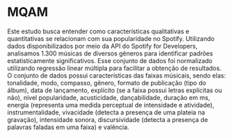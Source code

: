 # MQAM
Este estudo busca entender como características qualitativas e quantitativas se relacionam com sua popularidade no Spotify. Utilizando dados disponibilizados por meio da API do Spotify for Developers, analisamos 1.300 músicas de diversos gêneros para identificar padrões estatisticamente significativos.
Esse conjunto de dados foi normalizado utilizando regressão linear múltipla para facilitar a obtenção de resultados.
O conjunto de dados possui características das faixas músicais, sendo elas: tonalidade, modo, compasso, gênero, formato de publicação (tipo do álbum), data de lançamento, explícito (se a faixa possui letras explícitas ou não), nível popularidade, acusticidade, dançabilidade, duração em ms, energia (representa uma medida perceptual de intensidade e atividade), instrumentalidade, vivacidade (detecta a presença de uma plateia na gravação), intensidade sonora, discursividade (detecta a presença de palavras faladas em uma faixa) e valência.